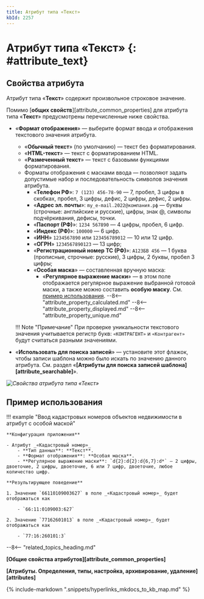 ```yaml
---
title: Атрибут типа «Текст»
kbId: 2257
---
```


# Атрибут типа «Текст» {: #attribute_text}

## Свойства атрибута

Атрибут типа «**Текст**» содержит произвольное строковое значение.

Помимо [**общих свойств**][attribute_common_properties] для атрибута типа «**Текст**» предусмотрены перечисленные ниже свойства.

- «**Формат отображения**» — выберите формат ввода и отображения текстового значения атрибута.
    - «**Обычный текст**» (по умолчанию) — текст без форматирования.
    - «**HTML-текст**» — текст с форматированием HTML.
    - «**Размеченный текст**» — текст с базовыми функциями форматирования.
    - Форматы отображения с масками ввода — позволяют задать допустимые набор и последовательность символов значения атрибута.
        - «**Телефон РФ**»: `7 (123) 456-78-90` — 7, пробел, 3 цифры в скобках, пробел, 3 цифры, дефис, 2 цифры, дефис, 2 цифры.
        - «**Адрес эл. почты**»: `my_e-mail.2022@компания.рф` — буквы (строчные: английские и русские), цифры, знак @, символы подчёркивания, дефисы, точки.
        - «**Паспорт (РФ)**»: `1234 567890` — 4 цифры, пробел, 6 цифр.
        - «**Индекс (РФ)**»: `100000` — 6 цифр.
        - «**ИНН**» `1234567890` или `123456789012` — 10 или 12 цифр.
        - «**ОГРН**» `1234567890123` — 13 цифр;
        - «**Регистрационный номер ТС (РФ)**»: `А123БВ 456` — 1 буква (прописные, строчные: русские), 3 цифры, 2 буквы, пробел 3 цифры;
        - «**Особая маска**» — составленная вручную маска:
            - «**Регулярное выражение маски**» — в этом поле отображается регулярное выражение выбранной готовой маски, а также можно составить **особую маску**. См. [пример использования](#пример-использования).
--8<-- "attribute_property_calculated.md"
--8<-- "attribute_property_displayed.md"
--8<-- "attribute_property_unique.md"

    !!! Note "Примечание"
        При проверке уникальности текстового значения учитывается регистр букв:
        `«КОНТРАГЕНТ»` и `«Контрагент»` будут считаться разными значениями.

- «**Использовать для поиска записей**» — установите этот флажок, чтобы записи шаблона можно было искать по значению данного атрибута. См. раздел «**[Атрибуты для поиска записей шаблона][attribute_searchable]**».

_![Свойства атрибута типа «Текст»](img/attribute_text_properties.png)_

## Пример использования

!!! example "Ввод кадастровых номеров объектов недвижимости в атрибут с особой маской"

    **Конфигурация приложения**

    - Атрибут _«Кадастровый номер»_
        - **Тип данных**: **Текст**.
        - **Формат отображения**: **Особая маска**.
        - **Регулярное выражение маски**: `d{2}:d{2}:d{6,7}:d*` — 2 цифры, двоеточие, 2 цифры, двоеточие, 6 или 7 цифр, двоеточие, любое количество цифр.

    **Результирующее поведение**

    1. Значение `66110109003627` в поле _«Кадастровый номер»_ будет отображаться как

        - `66:11:0109003:627`

    2. Значение `77162601013` в поле _«Кадастровый номер»_ будет отображаться как

        - `77:16:260101:3`

--8<-- "related_topics_heading.md"

**[Общие свойства атрибутов][attribute_common_properties]**

**[Атрибуты. Определения, типы, настройка, архивирование, удаление][attributes]**

{% include-markdown ".snippets/hyperlinks_mkdocs_to_kb_map.md" %}
